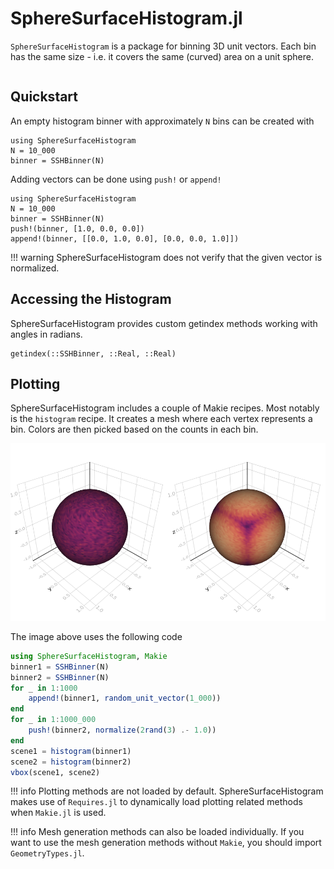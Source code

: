 # SphereSurfaceHistogram.jl

`SphereSurfaceHistogram` is a package for binning 3D unit vectors. Each bin has the same size - i.e. it covers the same (curved) area on a unit sphere.

```@contents
```

## Quickstart

An empty histogram binner with approximately `N` bins can be created with

```@repl
using SphereSurfaceHistogram
N = 10_000
binner = SSHBinner(N)
```

Adding vectors can be done using `push!` or `append!`

```@repl
using SphereSurfaceHistogram
N = 10_000
binner = SSHBinner(N)
push!(binner, [1.0, 0.0, 0.0])
append!(binner, [[0.0, 1.0, 0.0], [0.0, 0.0, 1.0]])
```

!!! warning
    SphereSurfaceHistogram does not verify that the given vector is normalized.

## Accessing the Histogram

SphereSurfaceHistogram provides custom getindex methods working with angles in radians.

```@docs
getindex(::SSHBinner, ::Real, ::Real)
```

## Plotting

SphereSurfaceHistogram includes a couple of Makie recipes. Most notably is the `histogram` recipe. It creates a mesh where each vertex represents a bin. Colors are then picked based on the counts in each bin.

![Example Plot](../assets/main_example.png)

The image above uses the following code

```julia
using SphereSurfaceHistogram, Makie
binner1 = SSHBinner(N)
binner2 = SSHBinner(N)
for _ in 1:1000
    append!(binner1, random_unit_vector(1_000))
end
for _ in 1:1000_000
    push!(binner2, normalize(2rand(3) .- 1.0))
end
scene1 = histogram(binner1)
scene2 = histogram(binner2)
vbox(scene1, scene2)
```

!!! info
    Plotting methods are not loaded by default. SphereSurfaceHistogram makes use of `Requires.jl` to dynamically load plotting related methods when `Makie.jl` is used.

!!! info
    Mesh generation methods can also be loaded individually. If you want to use the mesh generation methods without `Makie`, you should import `GeometryTypes.jl`.
